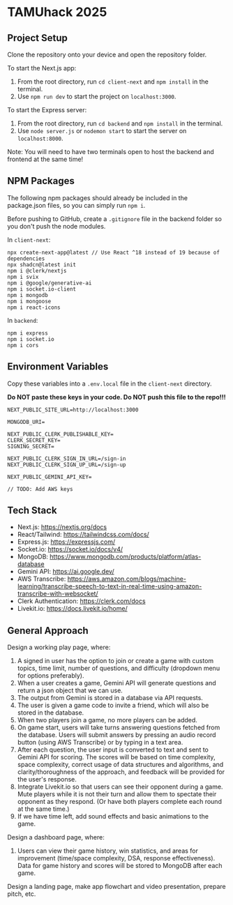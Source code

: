 # TAMUhack 2025

## Project Setup
Clone the repository onto your device and open the repository folder.

To start the Next.js app:
1. From the root directory, run `cd client-next` and `npm install` in the terminal.
2. Use `npm run dev` to start the project on `localhost:3000`.

To start the Express server:
1. From the root directory, run `cd backend` and `npm install` in the terminal.
2. Use `node server.js` or `nodemon start` to start the server on `localhost:8000`.

Note: You will need to have two terminals open to host the backend and frontend at the same time!

## NPM Packages

The following npm packages should already be included in the package.json files, so you can simply run `npm i`.

Before pushing to GitHub, create a `.gitignore` file in the backend folder so you don't push the node modules.

In `client-next`:
```
npx create-next-app@latest // Use React ^18 instead of 19 because of dependencies
npx shadcn@latest init
npm i @clerk/nextjs
npm i svix
npm i @google/generative-ai
npm i socket.io-client
npm i mongodb
npm i mongoose
npm i react-icons
```

In `backend`:
```
npm i express
npm i socket.io
npm i cors
```

## Environment Variables
Copy these variables into a `.env.local` file in the `client-next` directory.

**Do NOT paste these keys in your code. Do NOT push this file to the repo!!!**

```
NEXT_PUBLIC_SITE_URL=http://localhost:3000

MONGODB_URI=

NEXT_PUBLIC_CLERK_PUBLISHABLE_KEY=
CLERK_SECRET_KEY=
SIGNING_SECRET=

NEXT_PUBLIC_CLERK_SIGN_IN_URL=/sign-in
NEXT_PUBLIC_CLERK_SIGN_UP_URL=/sign-up

NEXT_PUBLIC_GEMINI_API_KEY=

// TODO: Add AWS keys
```

## Tech Stack
- Next.js: https://nextjs.org/docs
- React/Tailwind: https://tailwindcss.com/docs/
- Express.js: https://expressjs.com/
- Socket.io: https://socket.io/docs/v4/
- MongoDB: https://www.mongodb.com/products/platform/atlas-database
- Gemini API: https://ai.google.dev/
- AWS Transcribe: https://aws.amazon.com/blogs/machine-learning/transcribe-speech-to-text-in-real-time-using-amazon-transcribe-with-websocket/
- Clerk Authentication: https://clerk.com/docs
- Livekit.io: https://docs.livekit.io/home/

## General Approach

Design a working play page, where:
1. A signed in user has the option to join or create a game with custom topics, time limit, number of questions, and difficulty (dropdown menu for options preferably).
2. When a user creates a game, Gemini API will generate questions and return a json object that we can use.
3. The output from Gemini is stored in a database via API requests.
4. The user is given a game code to invite a friend, which will also be stored in the database.
5. When two players join a game, no more players can be added.
6. On game start, users will take turns answering questions fetched from the database. Users will submit answers by pressing an audio record button (using AWS Transcribe) or by typing in a text area.
7. After each question, the user input is converted to text and sent to Gemini API for scoring. The scores will be based on time complexity, space complexity, correct usage of data structures and algorithms, and clarity/thoroughness of the approach, and feedback will be provided for the user's response.
8. Integrate Livekit.io so that users can see their opponent during a game. Mute players while it is not their turn and allow them to spectate their opponent as they respond. (Or have both players complete each round at the same time.)
9. If we have time left, add sound effects and basic animations to the game.

Design a dashboard page, where:
1. Users can view their game history, win statistics, and areas for improvement (time/space complexity, DSA, response effectiveness). Data for game history and scores will be stored to MongoDB after each game.

Design a landing page, make app flowchart and video presentation, prepare pitch, etc.

